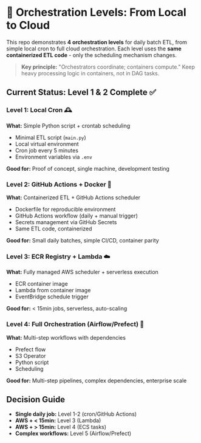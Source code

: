 # 🧭 Orchestration Levels: From Local to Cloud

This repo demonstrates **4 orchestration levels** for daily batch ETL, from simple local cron to full cloud orchestration. Each level uses the **same containerized ETL code** - only the scheduling mechanism changes.

> **Key principle:** "Orchestrators coordinate; containers compute." Keep heavy processing logic in containers, not in DAG tasks.

## Current Status: Level 1 & 2 Complete ✅

### Level 1: Local Cron 🕰️
**What:** Simple Python script + crontab scheduling
- Minimal ETL script (`main.py`) 
- Local virtual environment
- Cron job every 5 minutes
- Environment variables via `.env`

**Good for:** Proof of concept, single machine, development testing

### Level 2: GitHub Actions + Docker 🐙
**What:** Containerized ETL + GitHub Actions scheduler
- Dockerfile for reproducible environment
- GitHub Actions workflow (daily + manual trigger)
- Secrets management via GitHub Secrets
- Same ETL code, containerized

**Good for:** Small daily batches, simple CI/CD, container parity

### Level 3: ECR Registry + Lambda ☁️
**What:** Fully managed AWS scheduler + serverless execution
- ECR container image
- Lambda from container image
- EventBridge schedule trigger

**Good for:** < 15min jobs, serverless, auto-scaling

### Level 4: Full Orchestration (Airflow/Prefect) 🎯
**What:** Multi-step workflows with dependencies
- Prefect flow
- S3 Operator
- Python script
- Scheduling

**Good for:** Multi-step pipelines, complex dependencies, enterprise scale

## Decision Guide

- **Single daily job:** Level 1-2 (cron/GitHub Actions)
- **AWS + < 15min:** Level 3 (Lambda)
- **AWS + > 15min:** Level 4 (ECS tasks)
- **Complex workflows:** Level 5 (Airflow/Prefect)